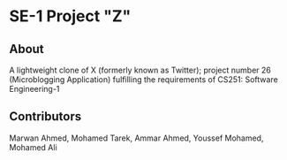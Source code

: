 # SE-1 Project "Z"
## About
A lightweight clone of X (formerly known as Twitter); project number 26 (Microblogging Application) fulfilling the requirements of CS251: Software Engineering-1
## Contributors 
Marwan Ahmed, Mohamed Tarek, Ammar Ahmed, Youssef Mohamed, Mohamed Ali
